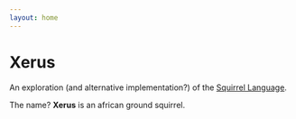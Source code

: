 ```yaml
---
layout: home
---
```


# Xerus

An exploration (and alternative implementation?) of the [Squirrel Language](http://squirrel-lang.org).

The name? **Xerus** is an african ground squirrel.
